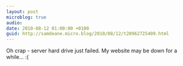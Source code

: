 ```yaml
---
layout: post
microblog: true
audio: 
date: 2010-08-12 01:00:00 +0100
guid: http://samdeane.micro.blog/2010/08/12/t20962725409.html
---
```

Oh crap - server hard drive just failed. My website may be down for a while... :(
